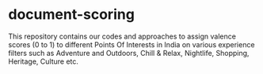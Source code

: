 # document-scoring
This repository contains our codes and approaches to assign valence scores (0 to 1) to different Points Of Interests in India on various experience filters such as Adventure and Outdoors, Chill & Relax, Nightlife, Shopping, Heritage, Culture etc.  
